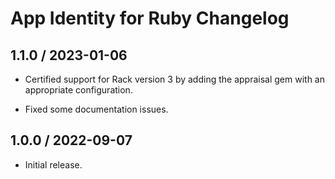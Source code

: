 # App Identity for Ruby Changelog

## 1.1.0 / 2023-01-06

- Certified support for Rack version 3 by adding the appraisal gem with an
  appropriate configuration.

- Fixed some documentation issues.

## 1.0.0 / 2022-09-07

- Initial release.
